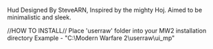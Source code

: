 Hud Designed By SteveARN, Inspired by the mighty Hoj.
Aimed to be minimalistic and sleek.


//HOW TO INSTALL//
Place 'userraw' folder into your MW2 installation directory
Example - "C:\Modern Warfare 2\userraw\ui_mp"
